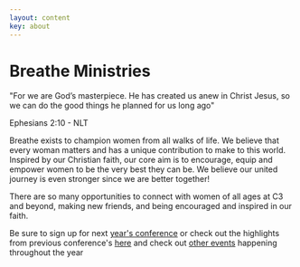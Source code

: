 ```yaml
---
layout: content
key: about
---
```


# Breathe Ministries

<p class="h4 quote-lg alt-title">
"For we are God’s masterpiece. He has created us anew in Christ Jesus, so we can do the good things he planned for us long ago"
</p> Ephesians 2:10 - NLT

Breathe exists to champion women from all walks of life.  We believe that every woman matters and has a unique contribution to make to this world. Inspired by our Christian faith, our core aim is to encourage, equip and empower women to be the very best they can be. We believe our united journey is even stronger since we are better together!

There are so many opportunities to connect with women of all ages at C3 and beyond, making new friends, and being encouraged and inspired in our faith.

Be sure to sign up for next [year's conference](/pages/2019) or check out the highlights from previous conference's [here](/pages/past) and check out [other events](/pages/other-events) happening throughout the year